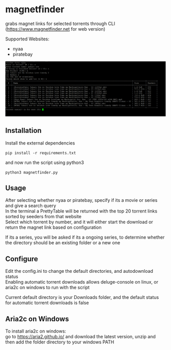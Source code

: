 # magnetfinder
grabs magnet links for selected torrents through CLI (https://www.magnetfinder.net for web version)

Supported Websites:
- nyaa 
- piratebay

![](images/example.PNG)

## Installation
Install the external dependencies<br/>
```
pip install -r requirements.txt
```
and now run the script using python3
```
python3 magnetfinder.py
```

## Usage
After selecting whether nyaa or piratebay, specify if its a movie or series and give a search query<br/>
In the terminal a PrettyTable will be returned with the top 20 torrent links sorted by seeders from that website<br/>
Select which torrent by number, and it will either start the download or return the magnet link based on configuration<br/>

If its a series, you will be asked if its a ongoing series, to determine whether the directory should be an existing folder or a new one<br/>

## Configure
Edit the config.ini to change the default directories, and autodownload status<br/>
Enabling automatic torrent downloads allows deluge-console on linux, or aria2c on windows to run with the script<br/>

Current default directory is your Downloads folder, and the default status for automatic torrent downloads is false

## Aria2c on Windows
To install aria2c on windows:<br/> 
go to https://aria2.github.io/ and download the latest version, unzip and then add the folder directory to your windows PATH
